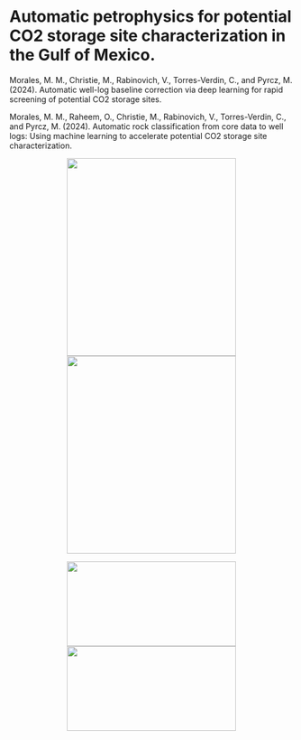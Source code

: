 # Automatic petrophysics for potential CO2 storage site characterization in the Gulf of Mexico.

Morales, M. M., Christie, M., Rabinovich, V., Torres-Verdin, C., and Pyrcz, M. (2024). Automatic well-log baseline correction via deep learning for rapid screening of potential CO2 storage sites.

Morales, M. M., Raheem, O., Christie, M., Rabinovich, V., Torres-Verdin, C., and Pyrcz, M. (2024). Automatic rock classification from core data to well logs: Using machine learning to accelerate potential CO2 storage site characterization.

<p align="center">
  <img src="https://github.com/misaelmmorales/AutoPetrophysics-GOM-CCS/blob/main/figures/abc_fig3.png" width=300 height=350>
  <img src="https://github.com/misaelmmorales/AutoPetrophysics-GOM-CCS/blob/main/figures/arc_fig5.png" width=300 height=350>
</p> 

<p align="center">
  <img src="https://github.com/misaelmmorales/AutoPetrophysics-GOM-CCS/blob/main/figures/abc_fig5.png" width=300 height=150>
  <img src="https://github.com/misaelmmorales/AutoPetrophysics-GOM-CCS/blob/main/figures/arc_fig6.png" width=300 height=150>
</p> 
